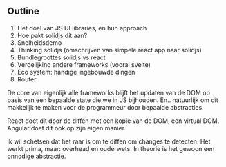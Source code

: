 ## Outline

1. Het doel van JS UI libraries, en hun approach
2. Hoe pakt solidjs dit aan?
3. Snelheidsdemo
4. Thinking solidjs (omschrijven van simpele react app naar solidjs)
5. Bundlegroottes solidjs vs react
6. Vergelijking andere frameworks (vooral svelte)
7. Eco system: handige ingebouwde dingen
8. Router

De core van eigenlijk alle frameworks blijft het updaten van de DOM op basis van een bepaalde state die we in JS bijhouden. En.. natuurlijk om dit makkelijk te maken voor de programmeur door bepaalde abstracties.

React doet dit door de diffen met een kopie van de DOM, een virtual DOM. Angular doet dit ook op zijn eigen manier.

Ik wil schetsen dat het raar is om te diffen om changes te detecten. Het werkt prima, maar: overhead en ouderwets. In theorie is het gewoon een onnodige abstractie.
